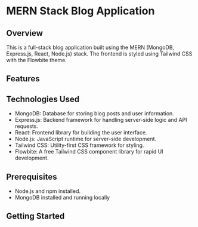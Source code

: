 # MERN Stack Blog Application

## Overview

This is a full-stack blog application built using the MERN (MongoDB, Express.js, React, Node.js) stack. The frontend is styled using Tailwind CSS with the Flowbite theme.

## Features


## Technologies Used

- MongoDB: Database for storing blog posts and user information.
- Express.js: Backend framework for handling server-side logic and API requests.
- React: Frontend library for building the user interface.
- Node.js: JavaScript runtime for server-side development.
- Tailwind CSS: Utility-first CSS framework for styling.
- Flowbite: A free Tailwind CSS component library for rapid UI development.

## Prerequisites

- Node.js and npm installed.
- MongoDB installed and running locally

## Getting Started


